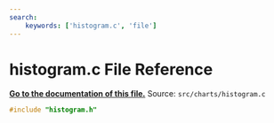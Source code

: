 ```yaml
---
search:
    keywords: ['histogram.c', 'file']
---
```


# histogram.c File Reference

**[Go to the documentation of this file.](histogram_8c.md)**
Source: `src/charts/histogram.c`

    
    
    
    
    
    
```cpp
#include "histogram.h"
```


    
  
